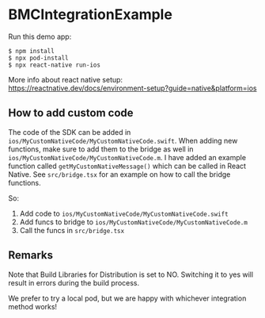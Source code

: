 # BMCIntegrationExample

Run this demo app:

```
$ npm install
$ npx pod-install
$ npx react-native run-ios
```

More info about react native setup: https://reactnative.dev/docs/environment-setup?guide=native&platform=ios

## How to add custom code

The code of the SDK can be added in `ios/MyCustomNativeCode/MyCustomNativeCode.swift`. When adding new functions, make sure to add them to the bridge as well in `ios/MyCustomNativeCode/MyCustomNativeCode.m`. I have added an example function called `getMyCustomNativeMessage()` which can be called in React Native. See `src/bridge.tsx` for an example on how to call the bridge functions.

So:

1. Add code to `ios/MyCustomNativeCode/MyCustomNativeCode.swift`
2. Add funcs to bridge to `ios/MyCustomNativeCode/MyCustomNativeCode.m`
3. Call the funcs in `src/bridge.tsx`

## Remarks

Note that Build Libraries for Distribution is set to NO. Switching it to yes will result in errors during the build process.

We prefer to try a local pod, but we are happy with whichever integration method works!